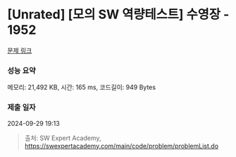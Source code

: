 # [Unrated] [모의 SW 역량테스트] 수영장 - 1952 

[문제 링크](https://swexpertacademy.com/main/code/problem/problemDetail.do?contestProbId=AV5PpFQaAQMDFAUq) 

### 성능 요약

메모리: 21,492 KB, 시간: 165 ms, 코드길이: 949 Bytes

### 제출 일자

2024-09-29 19:13



> 출처: SW Expert Academy, https://swexpertacademy.com/main/code/problem/problemList.do